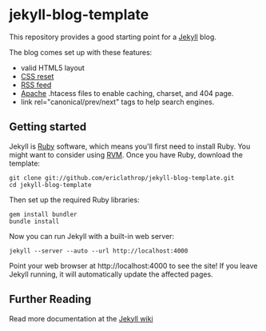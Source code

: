 jekyll-blog-template
===========

This repository provides a good starting point for a [Jekyll](https://github.com/mojombo/jekyll) blog. 

The blog comes set up with these features:
* valid HTML5 layout
* [CSS reset](http://meyerweb.com/eric/tools/css/reset/)
* [RSS feed](http://cyber.law.harvard.edu/rss/rss.html)
* [Apache](http://www.apache.org/) .htacess files to enable caching, charset, and 404 page.
* link rel="canonical/prev/next" tags to help search engines.

Getting started
---
Jekyll is [Ruby](www.ruby-lang.org) software, which means you'll first need to install Ruby. You might want to consider using [RVM](https://rvm.io/).
Once you have Ruby, download the template:
```
git clone git://github.com/ericlathrop/jekyll-blog-template.git
cd jekyll-blog-template
```
Then set up the required Ruby libraries:
```
gem install bundler
bundle install
```
Now you can run Jekyll with a built-in web server:
```
jekyll --server --auto --url http://localhost:4000
```
Point your web browser at http://localhost:4000 to see the site! If you leave Jekyll running, it will automatically update the affected pages.

Further Reading
---
Read more documentation at the [Jekyll wiki](https://github.com/mojombo/jekyll/wiki)

